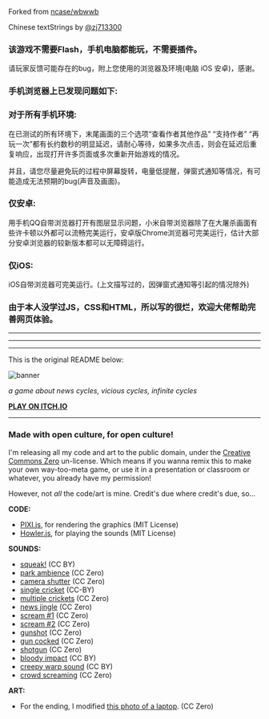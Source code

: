 Forked from [ncase/wbwwb](github.com/ncase/wbwwb)

Chinese textStrings by [@zj713300](mailto:23548024+zj713300@users.noreply.github.com)

### 该游戏不需要Flash，手机电脑都能玩，不需要插件。
请玩家反馈可能存在的bug，附上您使用的浏览器及环境(电脑 iOS 安卓)，感谢。


### 手机浏览器上已发现问题如下:


### 对于所有手机环境:

在已测试的所有环境下，末尾画面的三个选项“查看作者其他作品” “支持作者” “再玩一次”都有长约数秒的明显延迟，请耐心等待，如果多次点击，则会在延迟后重复响应，出现打开许多页面或多次重新开始游戏的情况。

并且，请您尽量避免玩的过程中屏幕旋转，电量低提醒，弹窗式通知等情况，有可能造成无法预期的bug(声音及画面)。


### 仅安卓:

用手机QQ自带浏览器打开有图层显示问题，小米自带浏览器除了在大屠杀画面有些许卡顿以外都可以流畅完美运行，安卓版Chrome浏览器可完美运行，估计大部分安卓浏览器的较新版本都可以无障碍运行。


### 仅iOS:

iOS自带浏览器可完美运行。(上文描写过的，因弹窗式通知等引起的情况除外)

### 由于本人没学过JS，CSS和HTML，所以写的很烂，欢迎大佬帮助完善网页体验。

---
---
---

This is the original README below:


![banner](https://i.imgur.com/f6FcrhT.png)

*a game about news cycles, vicious cycles, infinite cycles*

**[PLAY ON ITCH.IO](https://ncase.itch.io/wbwwb)**

---

### Made with open culture, for open culture!

I'm releasing all my code and art to the public domain, under the [Creative Commons Zero](http://creativecommons.org/publicdomain/zero/1.0/) un-license. Which means if you wanna remix this to make your own way-too-meta game, or use it in a presentation or classroom or whatever, you already have my permission!

However, not *all* the code/art is mine. Credit's due where credit's due, so...

**CODE:**    
- [PIXI.js](https://github.com/pixijs/pixi.js), for rendering the graphics (MIT License)    
- [Howler.js](https://github.com/goldfire/howler.js), for playing the sounds (MIT License)

**SOUNDS:**    
- [squeak!](https://www.freesound.org/people/ermfilm/sounds/130011/) (CC BY)    
- [park ambience](https://www.freesound.org/people/Mafon2/sounds/274175/) (CC Zero)    
- [camera shutter](https://www.freesound.org/people/uEffects/sounds/207865/) (CC Zero)    
- [single cricket](https://www.freesound.org/people/cs272/sounds/77034/) (CC-BY)    
- [multiple crickets](https://www.freesound.org/people/alienistcog/sounds/124583/) (CC Zero)    
- [news jingle](https://www.freesound.org/people/Tuben/sounds/272044/) (CC Zero)    
- [scream #1](https://www.freesound.org/people/GreatNate98/sounds/353086/) (CC Zero)    
- [scream #2](https://www.freesound.org/people/mariallinas/sounds/222649/) (CC Zero)    
- [gunshot](https://www.freesound.org/people/mitchelk/sounds/136766/) (CC Zero)    
- [gun cocked](https://www.freesound.org/people/martian/sounds/182229/) (CC Zero)    
- [shotgun](https://www.freesound.org/people/lensflare8642/sounds/145209/) (CC Zero)        
- [bloody impact](https://www.freesound.org/people/Hybrid_V/sounds/319590/) (CC BY)        
- [creepy warp sound](https://www.freesound.org/people/Andromadax24/sounds/184476/) (CC BY)        
- [crowd screaming](https://www.freesound.org/people/MultiMax2121/sounds/156860/) (CC Zero)        

**ART:**    
- For the ending, I modified [this photo of a laptop](https://unsplash.com/photos/XyNi3rUEReE). (CC Zero)
